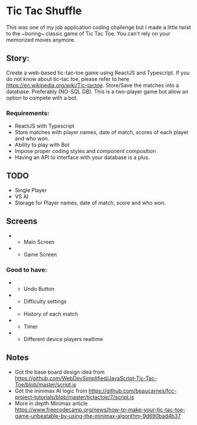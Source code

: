# Tic Tac Shuffle

This was one of my job application coding challenge but I made a little twist to the ~boring~ classic game of Tic Tac Toe. You can't rely on your memorized moves anymore.

## Story:

Create a web-based tic-tac-toe game using ReactJS and Typescript. If you do not
know about tic-tac toe, please refer to here https://en.wikipedia.org/wiki/Tic-tactoe. Store/Save the matches into a database. Preferably (NO-SQL DB). This is a
two-player game but allow an option to compete with a bot.

### Requirements:

- ReactJS with Typescript
- Store matches with player names, date of match, scores of each player and
  who won.
- Ability to play with Bot
- Impose proper coding styles and component composition
- Having an API to interface with your database is a plus.

## TODO

- Single Player
- VS AI
- Storage for Player names, date of match, score and who won.

## Screens

- - Main Screen
- - Game Screen

### Good to have:

- - Undo Button
- - Difficulty settings
- - History of each match
- - Timer
- - Different device players realtime

## Notes

- Got the base board design idea from https://github.com/WebDevSimplified/JavaScript-Tic-Tac-Toe/blob/master/script.js
- Got the minimax AI logic from https://github.com/beaucarnes/fcc-project-tutorials/blob/master/tictactoe/7/script.js
- More in depth Minimax article https://www.freecodecamp.org/news/how-to-make-your-tic-tac-toe-game-unbeatable-by-using-the-minimax-algorithm-9d690bad4b37
